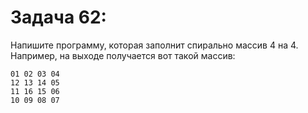# Задача 62: 

  Напишите программу, которая заполнит спирально массив 4 на 4.
Например, на выходе получается вот такой массив:


```
01 02 03 04
12 13 14 05
11 16 15 06
10 09 08 07
```
